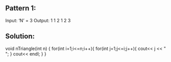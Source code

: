 ## Pattern 1:

Input: ‘N’ = 3
Output: 
1
1 2 
1 2 3

## Solution:

void nTriangle(int n) {
    for(int i=1;i<=n;i++){
        for(int j=1;j<=i;j++){
            cout<< j << " ";
        }
        cout<< endl;
    }
}
